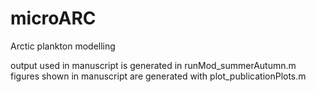 # microARC
Arctic plankton modelling


output used in manuscript is generated in runMod_summerAutumn.m
figures shown in manuscript are generated with plot_publicationPlots.m
